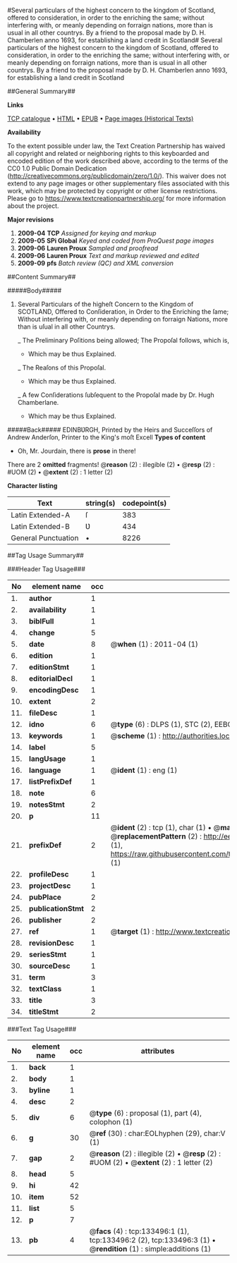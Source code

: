 #Several particulars of the highest concern to the kingdom of Scotland, offered to consideration, in order to the enriching the same; without interfering with, or meanly depending on forraign nations, more than is usual in all other countrys. By a friend to the proposal made by D. H. Chamberlen anno 1693, for establishing a land credit in Scotland#
Several particulars of the highest concern to the kingdom of Scotland, offered to consideration, in order to the enriching the same; without interfering with, or meanly depending on forraign nations, more than is usual in all other countrys. By a friend to the proposal made by D. H. Chamberlen anno 1693, for establishing a land credit in Scotland

##General Summary##

**Links**

[TCP catalogue](http://www.ota.ox.ac.uk/tcp/)  • 
[HTML](http://tei.it.ox.ac.uk/tcp/Texts-HTML/free/A78/A78536.html)  • 
[EPUB](http://tei.it.ox.ac.uk/tcp/Texts-EPUB/free/A78/A78536.epub) • 
[Page images (Historical Texts)](https://historicaltexts.jisc.ac.uk/eebo-99897000e)

**Availability**

To the extent possible under law, the Text Creation Partnership has waived all copyright and related or neighboring rights to this keyboarded and encoded edition of the work described above, according to the terms of the CC0 1.0 Public Domain Dedication (http://creativecommons.org/publicdomain/zero/1.0/). This waiver does not extend to any page images or other supplementary files associated with this work, which may be protected by copyright or other license restrictions. Please go to https://www.textcreationpartnership.org/ for more information about the project.

**Major revisions**

1. __2009-04__ __TCP__ *Assigned for keying and markup*
1. __2009-05__ __SPi Global__ *Keyed and coded from ProQuest page images*
1. __2009-06__ __Lauren Proux__ *Sampled and proofread*
1. __2009-06__ __Lauren Proux__ *Text and markup reviewed and edited*
1. __2009-09__ __pfs__ *Batch review (QC) and XML conversion*

##Content Summary##

#####Body#####

1. Several Particulars of the higheſt Concern to the Kingdom of SCOTLAND, Offered to Conſideration, in Order to the Enriching the ſame; Without interfering with, or meanly depending on forraign Nations, more than is uſual in all other Countrys.

    _ The Preliminary Poſitions being allowed; The Propoſal follows, which is,

      * Which may be thus Explained.

    _ The Reaſons of this Propoſal.

      * Which may be thus Explained.

    _ A few Conſiderations ſubſequent to the Propoſal made by Dr. Hugh Chamberlane.

      * Which may be thus Explained.

#####Back#####
EDINBƲRGH, Printed by the Heirs and Succeſſors of Andrew Anderſon, Printer to the King's moſt Excell
**Types of content**

  * Oh, Mr. Jourdain, there is **prose** in there!

There are 2 **omitted** fragments! 
 @__reason__ (2) : illegible (2)  •  @__resp__ (2) : #UOM (2)  •  @__extent__ (2) : 1 letter (2)

**Character listing**


|Text|string(s)|codepoint(s)|
|---|---|---|
|Latin Extended-A|ſ|383|
|Latin Extended-B|Ʋ|434|
|General Punctuation|•|8226|

##Tag Usage Summary##

###Header Tag Usage###

|No|element name|occ|attributes|
|---|---|---|---|
|1.|__author__|1||
|2.|__availability__|1||
|3.|__biblFull__|1||
|4.|__change__|5||
|5.|__date__|8| @__when__ (1) : 2011-04 (1)|
|6.|__edition__|1||
|7.|__editionStmt__|1||
|8.|__editorialDecl__|1||
|9.|__encodingDesc__|1||
|10.|__extent__|2||
|11.|__fileDesc__|1||
|12.|__idno__|6| @__type__ (6) : DLPS (1), STC (2), EEBO-CITATION (1), PROQUEST (1), VID (1)|
|13.|__keywords__|1| @__scheme__ (1) : http://authorities.loc.gov/ (1)|
|14.|__label__|5||
|15.|__langUsage__|1||
|16.|__language__|1| @__ident__ (1) : eng (1)|
|17.|__listPrefixDef__|1||
|18.|__note__|6||
|19.|__notesStmt__|2||
|20.|__p__|11||
|21.|__prefixDef__|2| @__ident__ (2) : tcp (1), char (1)  •  @__matchPattern__ (2) : ([0-9\-]+):([0-9IVX]+) (1), (.+) (1)  •  @__replacementPattern__ (2) : http://eebo.chadwyck.com/downloadtiff?vid=$1&page=$2 (1), https://raw.githubusercontent.com/textcreationpartnership/Texts/master/tcpchars.xml#$1 (1)|
|22.|__profileDesc__|1||
|23.|__projectDesc__|1||
|24.|__pubPlace__|2||
|25.|__publicationStmt__|2||
|26.|__publisher__|2||
|27.|__ref__|1| @__target__ (1) : http://www.textcreationpartnership.org/docs/. (1)|
|28.|__revisionDesc__|1||
|29.|__seriesStmt__|1||
|30.|__sourceDesc__|1||
|31.|__term__|3||
|32.|__textClass__|1||
|33.|__title__|3||
|34.|__titleStmt__|2||


###Text Tag Usage###

|No|element name|occ|attributes|
|---|---|---|---|
|1.|__back__|1||
|2.|__body__|1||
|3.|__byline__|1||
|4.|__desc__|2||
|5.|__div__|6| @__type__ (6) : proposal (1), part (4), colophon (1)|
|6.|__g__|30| @__ref__ (30) : char:EOLhyphen (29), char:V (1)|
|7.|__gap__|2| @__reason__ (2) : illegible (2)  •  @__resp__ (2) : #UOM (2)  •  @__extent__ (2) : 1 letter (2)|
|8.|__head__|5||
|9.|__hi__|42||
|10.|__item__|52||
|11.|__list__|5||
|12.|__p__|7||
|13.|__pb__|4| @__facs__ (4) : tcp:133496:1 (1), tcp:133496:2 (2), tcp:133496:3 (1)  •  @__rendition__ (1) : simple:additions (1)|
